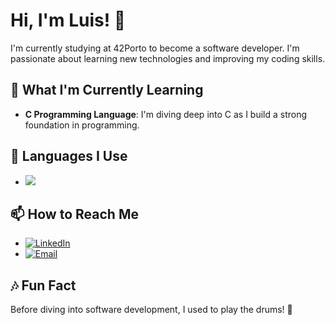 # Hi, I'm Luis! 👋

I'm currently studying at 42Porto to become a software developer. I'm passionate about learning new technologies and improving my coding skills.

## 🌱 What I'm Currently Learning

- **C Programming Language**: I'm diving deep into C as I build a strong foundation in programming.

## 🔧 Languages I Use

- ![](https://img.shields.io/badge/C-00599C?style=for-the-badge&logo=c&logoColor=white)

## 📫 How to Reach Me

- [![LinkedIn](https://img.shields.io/badge/LinkedIn-0077B5?style=for-the-badge&logo=linkedin&logoColor=white)](https://www.linkedin.com/in/your-profile)
- [![Email](https://img.shields.io/badge/Email-D14836?style=for-the-badge&logo=gmail&logoColor=white)](mailto:your-email@example.com)

## 🎶 Fun Fact

Before diving into software development, I used to play the drums! 🥁
